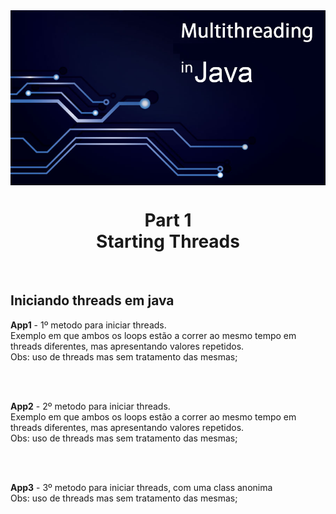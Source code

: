 <img src="../READMEs_sorces/Multithreading-Java.png" alt="Sistemas Distribuidos - Rafael Alves" align="center" />

<h1 align="center">Part 1 <br>Starting Threads</h1>
<br>
<h2>Iniciando threads em java</h2>

<p><strong>App1</strong> - 1º metodo para iniciar threads.<br>
                           Exemplo em que ambos os loops estão a correr ao mesmo tempo em threads diferentes, mas apresentando valores repetidos.<br>
                           Obs: uso de threads mas sem tratamento das mesmas;</p>
<br>
<br>
<p><strong>App2</strong> - 2º metodo para iniciar threads.<br>
                           Exemplo em que ambos os loops estão a correr ao mesmo tempo em threads diferentes, mas apresentando valores repetidos.<br>
                           Obs: uso de threads mas sem tratamento das mesmas;</p>
<br>
<br>
<p><strong>App3</strong> - 3º metodo para iniciar threads, com uma class anonima<br>
                           Obs: uso de threads mas sem tratamento das mesmas;</p>
       


